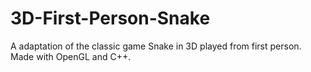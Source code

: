 # 3D-First-Person-Snake
A adaptation of the classic game Snake in 3D played from first person. Made with OpenGL and C++.
